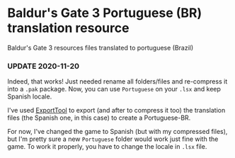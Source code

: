 # Baldur's Gate 3 Portuguese (BR) translation resource
Baldur's Gate 3 resources files translated to portuguese (Brazil)

### UPDATE 2020-11-20
Indeed, that works!
Just needed rename all folders/files and re-compress it into a ```.pak``` package.
Now, you can use ```Portuguese``` on your ```.lsx``` and keep Spanish locale.



I've used [ExportTool](https://github.com/Norbyte/lslib) to export (and after to compress it too) the translation files (the Spanish one, in this case) to create a Portuguese-BR.

For now, I've changed the game to Spanish (but with my compressed files), but I'm pretty sure a new ```Portuguese``` folder would work just fine with the game.
To work it properly, you have to change the locale in ```.lsx``` file.

